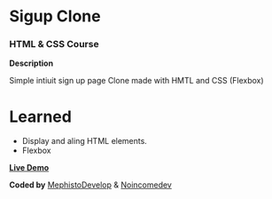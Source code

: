 # Sigup Clone

### HTML & CSS Course

**Description**

Simple intiuit sign up page Clone made with HMTL and CSS (Flexbox)

# Learned

- Display and aling HTML elements.
- Flexbox

[**Live Demo**](https://rawcdn.githack.com/noincomedev/odin-html-css/7e72db1021d008cfe33bbb7128f5e11271fea648/index.html)

**Coded by**
[MephistoDevelop](https://www.github.com/mephistodevelop) & [Noincomedev](https://www.github.com/noincomedev)
